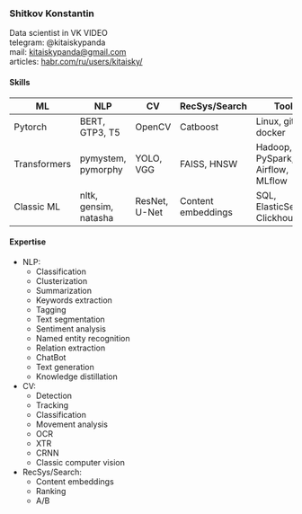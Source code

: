 ### Shitkov Konstantin
Data scientist in VK VIDEO</br>
telegram: @kitaiskypanda</br>
mail: kitaiskypanda@gmail.com</br>
articles: [habr.com/ru/users/kitaisky/](habr.com/ru/users/kitaisky/)</br>
#### Skills
| ML | NLP | CV | RecSys/Search | Tools |
| --- | --- | --- | --- | --- |
| Pytorch | BERT, GTP3, T5 | OpenCV | Catboost |Linux, git, docker|
| Transformers | pymystem, pymorphy | YOLO, VGG | FAISS, HNSW| Hadoop, PySpark, Airflow, MLflow|
| Classic ML | nltk, gensim, natasha | ResNet, U-Net | Content embeddings |SQL, ElasticSearch, Clickhouse |
#### Expertise
* NLP:
  * Classification
  * Clusterization
  * Summarization
  * Keywords extraction
  * Tagging
  * Text segmentation
  * Sentiment analysis
  * Named entity recognition
  * Relation extraction
  * ChatBot
  * Text generation
  * Knowledge distillation
* CV:
  * Detection
  * Tracking
  * Classification
  * Movement analysis
  * OCR
  * XTR
  * CRNN
  * Classic computer vision
* RecSys/Search:
  * Content embeddings
  * Ranking
  * A/B  
